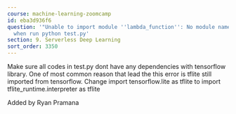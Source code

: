 ```yaml
---
course: machine-learning-zoomcamp
id: eba3d936f6
question: '"Unable to import module ''lambda_function'': No module named ''tensorflow''"
  when run python test.py'
section: 9. Serverless Deep Learning
sort_order: 3350
---
```


Make sure all codes in test.py dont have any dependencies with tensorflow library. One of most common reason that lead the this error is tflite still imported from tensorflow. Change import tensorflow.lite as tflite to import tflite_runtime.interpreter as tflite

Added by Ryan Pramana

